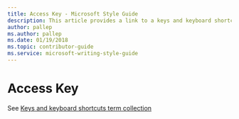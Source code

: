 ```yaml
---
title: Access Key - Microsoft Style Guide
description: This article provides a link to a keys and keyboard shortcuts term collection.
author: pallep
ms.author: pallep
ms.date: 01/19/2018
ms.topic: contributor-guide
ms.service: microsoft-writing-style-guide
---
```


# Access Key

See [Keys and keyboard shortcuts term collection](/style-guide/a-z-word-list-term-collections/term-collections/keys-keyboard-shortcuts)
